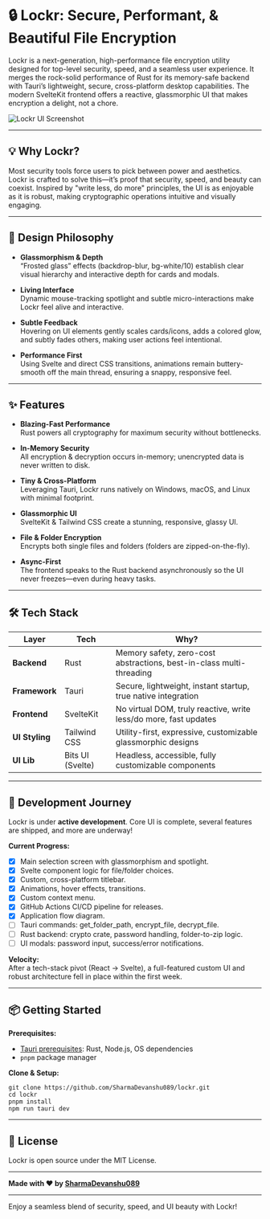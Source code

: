 # 🔒 Lockr: Secure, Performant, & Beautiful File Encryption

Lockr is a next-generation, high-performance file encryption utility designed for top-level security, speed, and a seamless user experience. It merges the rock-solid performance of Rust for its memory-safe backend with Tauri’s lightweight, secure, cross-platform desktop capabilities. The modern SvelteKit frontend offers a reactive, glassmorphic UI that makes encryption a delight, not a chore.

![Lockr UI Screenshot](<video.gif>)

---

## 💡 Why Lockr?

Most security tools force users to pick between power and aesthetics. Lockr is crafted to solve this—it’s proof that security, speed, and beauty can coexist. Inspired by "write less, do more" principles, the UI is as enjoyable as it is robust, making cryptographic operations intuitive and visually engaging.

---

## 🎨 Design Philosophy

- **Glassmorphism & Depth**  
  “Frosted glass” effects (backdrop-blur, bg-white/10) establish clear visual hierarchy and interactive depth for cards and modals.

- **Living Interface**  
  Dynamic mouse-tracking spotlight and subtle micro-interactions make Lockr feel alive and interactive.

- **Subtle Feedback**  
  Hovering on UI elements gently scales cards/icons, adds a colored glow, and subtly fades others, making user actions feel intentional.

- **Performance First**  
  Using Svelte and direct CSS transitions, animations remain buttery-smooth off the main thread, ensuring a snappy, responsive feel.

---

## ✨ Features

- **Blazing-Fast Performance**  
  Rust powers all cryptography for maximum security without bottlenecks.

- **In-Memory Security**  
  All encryption & decryption occurs in-memory; unencrypted data is never written to disk.

- **Tiny & Cross-Platform**  
  Leveraging Tauri, Lockr runs natively on Windows, macOS, and Linux with minimal footprint.

- **Glassmorphic UI**  
  SvelteKit & Tailwind CSS create a stunning, responsive, glassy UI.

- **File & Folder Encryption**  
  Encrypts both single files and folders (folders are zipped-on-the-fly).

- **Async-First**  
  The frontend speaks to the Rust backend asynchronously so the UI never freezes—even during heavy tasks.

---

## 🛠 Tech Stack

| Layer          | Tech             | Why?                                                                 |
|----------------|------------------|----------------------------------------------------------------------|
| **Backend**    | Rust             | Memory safety, zero-cost abstractions, best-in-class multi-threading |
| **Framework**  | Tauri            | Secure, lightweight, instant startup, true native integration        |
| **Frontend**   | SvelteKit        | No virtual DOM, truly reactive, write less/do more, fast updates     |
| **UI Styling** | Tailwind CSS     | Utility-first, expressive, customizable glassmorphic designs         |
| **UI Lib**     | Bits UI (Svelte) | Headless, accessible, fully customizable components                  |

---

## 🚀 Development Journey

Lockr is under **active development**. Core UI is complete, several features are shipped, and more are underway!

**Current Progress:**

- [x] Main selection screen with glassmorphism and spotlight.
- [x] Svelte component logic for file/folder choices.
- [x] Custom, cross-platform titlebar.
- [x] Animations, hover effects, transitions.
- [x] Custom context menu.
- [x] GitHub Actions CI/CD pipeline for releases.
- [x] Application flow diagram.
- [ ] Tauri commands: get_folder_path, encrypt_file, decrypt_file.
- [ ] Rust backend: crypto crate, password handling, folder-to-zip logic.
- [ ] UI modals: password input, success/error notifications.

**Velocity:**  
After a tech-stack pivot (React → Svelte), a full-featured custom UI and robust architecture fell in place within the first week.

---

## 📦 Getting Started

**Prerequisites:**  
- [Tauri prerequisites](https://tauri.app/v1/guides/getting-started/prerequisites): Rust, Node.js, OS dependencies  
- `pnpm` package manager

**Clone & Setup:**

```
git clone https://github.com/SharmaDevanshu089/lockr.git
cd lockr
pnpm install
npm run tauri dev
```

---

## 📄 License

Lockr is open source under the MIT License.

---

**Made with ❤️ by [SharmaDevanshu089](https://github.com/SharmaDevanshu089)**

---

Enjoy a seamless blend of security, speed, and UI beauty with Lockr!
